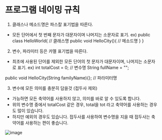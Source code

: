 # 프로그램 네이밍 규칙
1. 클래스나 메소드명은 파스칼 표기법을 따른다.
- 모든 단어에서 첫 번째 문자가 대문자이며 나머지는 소문자로 표기.
ex) 
public class HelloWorld{             // 클래스명
  public void HelloCity(){           // 메소드명
  }
}

2. 변수, 파라미터 등은 카멜 표기법을 따른다.
- 최초에 사용된 단어를 제외한 모든 단어의 첫 문자가 대문자이며, 나머지는 소문자로 표기.
ex) 
int totalCost = 0;               // 변수명
String fullName = "";

public void HelloCity(String familyName){};          // 파라미터명

3. 변수에 모든 의미를 충분히 담을것 (접두사 제외)
- 가능하면 모든 축약어를 사용하지 않고, 의미를 바로 알 수 있도록 합니다.
- 위의 변수명 중에서 totalCost 같은 경우, total을 tot 라고 축약어를 사용하는 경우도 많이 있습니다.
- 하지만 예외의 경우도 있습니다. 접두사를 사용하여 변수명을 지을 때 접두사는 축약어를 사용하는 편이 좋습니다.

![image](https://user-images.githubusercontent.com/75350944/118422247-d1eec780-b6fd-11eb-862a-0cafe3be2818.png)

